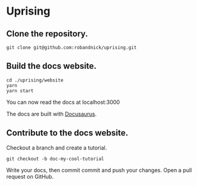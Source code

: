 # Uprising

 
## Clone the repository.

```
git clone git@github.com:robandnick/uprising.git
```


## Build the docs website.

```
cd ./uprising/website
yarn
yarn start
```

You can now read the docs at localhost:3000

The docs are built with [Docusaurus](https://docusaurus.io/).

## Contribute to the docs website.

Checkout a branch and create a tutorial.

```
git checkout -b doc-my-cool-tutorial
```

Write your docs, then commit commit and push your changes. Open a pull request on GitHub.